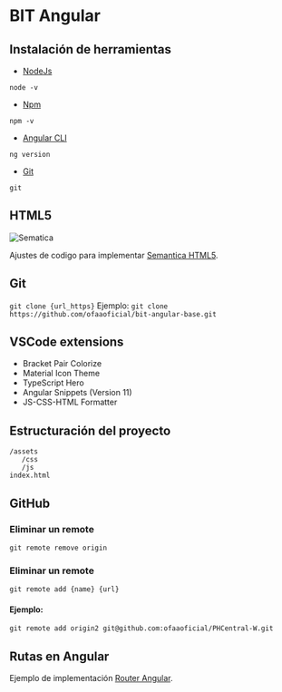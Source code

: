 # BIT Angular

## Instalación de herramientas
* [NodeJs](https://nodejs.org/es/)

`node -v`
* [Npm](https://www.npmjs.com/)

`npm -v`
* [Angular CLI](https://cli.angular.io/)

`ng version`

* [Git](https://git-scm.com/downloads)

`git `


## HTML5
![Sematica](https://miro.medium.com/max/1124/0*X7MpwofsIa7mO2HG.)

Ajustes de codigo para implementar [Semantica HTML5](https://www.arkaitzgarro.com/html5/capitulo-2.html).

## Git
` git clone {url_https} `
Ejemplo:
` git clone https://github.com/ofaaoficial/bit-angular-base.git `

## VSCode extensions
* Bracket Pair Colorize
* Material Icon Theme
* TypeScript Hero
* Angular Snippets (Version 11)
* JS-CSS-HTML Formatter


## Estructuración del proyecto

```files
/assets
   /css
   /js
index.html
```

## GitHub

### Eliminar un remote
 `git remote remove origin`
 
### Eliminar un remote
 `git remote add {name} {url}`
 #### Ejemplo:
 `git remote add origin2 git@github.com:ofaaoficial/PHCentral-W.git`


## Rutas en Angular

Ejemplo de implementación [Router Angular](https://stackblitz.com/edit/angular-lcjlwn?file=src%2Fapp%2Fapp.component.html).
